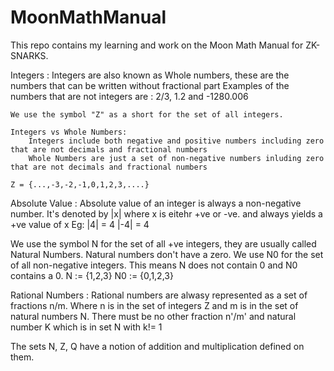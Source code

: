 # MoonMathManual
This repo contains my learning and work on the Moon Math Manual for ZK-SNARKS.


Integers :
    Integers are also known as Whole numbers, these are the numbers that can be written without fractional part
    Examples of the numbers that are not integers are : 2/3, 1.2 and -1280.006

    We use the symbol "Z" as a short for the set of all integers.

    Integers vs Whole Numbers:
        Integers include both negative and positive numbers including zero that are not decimals and fractional numbers
        Whole Numbers are just a set of non-negative numbers inluding zero that are not decimals and fractional numbers
    
    Z = {...,-3,-2,-1,0,1,2,3,....}

Absolute Value : Absolute value of an integer is always a non-negative number. It's denoted by |x| where x is eitehr +ve or -ve. and always yields a +ve value of x 
    Eg: |4| = 4
        |-4| = 4

We use the symbol N for the set of all +ve integers, they are usually called Natural Numbers.
Natural numbers don't have a zero.
We use N0 for the set of all non-negative integers. This means N does not contain 0 and N0 contains a 0.
    N := {1,2,3}
    N0 := {0,1,2,3}

Rational Numbers : Rational numbers are alwasy represented as a set of fractions n/m.
                    Where n is in the set of integers Z and m is in the set of natural numbers N.
                    There must be no other fraction n'/m' and natural number K which is in set N with k!= 1

The sets N, Z, Q have a notion of addition and multiplication defined on them.
